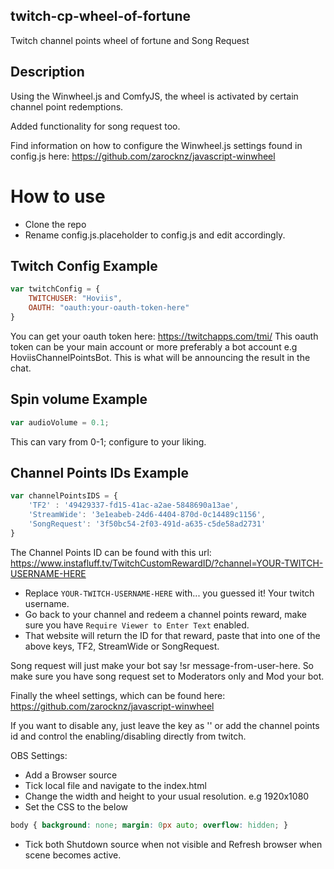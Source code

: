 ## twitch-cp-wheel-of-fortune
Twitch channel points wheel of fortune and Song Request

## Description
Using the Winwheel.js and ComfyJS, the wheel is activated by certain channel point redemptions.

Added functionality for song request too.

Find information on how to configure the Winwheel.js settings found in config.js here: https://github.com/zarocknz/javascript-winwheel

# How to use

 - Clone the repo
 - Rename config.js.placeholder to config.js and edit accordingly.
 
 
## Twitch Config Example
```javascript
var twitchConfig = {
    TWITCHUSER: "Hoviis",
    OAUTH: "oauth:your-oauth-token-here"
}
```

You can get your oauth token here: https://twitchapps.com/tmi/ 
This oauth token can be your main account or more preferably a bot account e.g HoviisChannelPointsBot.
This is what will be announcing the result in the chat.

## Spin volume Example
```javascript
var audioVolume = 0.1;
```

This can vary from 0-1; configure to your liking.

## Channel Points IDs Example
```javascript
var channelPointsIDS = {
    'TF2' : '49429337-fd15-41ac-a2ae-5848690a13ae',
    'StreamWide': '3e1eabeb-24d6-4404-870d-0c14489c1156',
    'SongRequest': '3f50bc54-2f03-491d-a635-c5de58ad2731'
}
```

The Channel Points ID can be found with this url: https://www.instafluff.tv/TwitchCustomRewardID/?channel=YOUR-TWITCH-USERNAME-HERE 
- Replace `YOUR-TWITCH-USERNAME-HERE` with... you guessed it! Your twitch username.
- Go back to your channel and redeem a channel points reward, make sure you have `Require Viewer to Enter Text` enabled.
- That website will return the ID for that reward, paste that into one of the above keys, TF2, StreamWide or SongRequest.

Song request will just make your bot say !sr message-from-user-here. So make sure you have song request set to Moderators only and Mod your bot.

Finally the wheel settings, which can be found here: https://github.com/zarocknz/javascript-winwheel

If you want to disable any, just leave the key as '' or add the channel points id and control the enabling/disabling directly from twitch.

OBS Settings:
- Add a Browser source
- Tick local file and navigate to the index.html
- Change the width and height to your usual resolution. e.g 1920x1080
- Set the CSS to the below

```CSS
body { background: none; margin: 0px auto; overflow: hidden; }
```

- Tick both Shutdown source when not visible and Refresh browser when scene becomes active.


